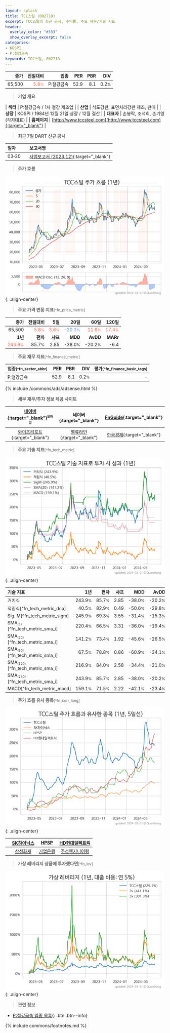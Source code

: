 ```yaml
---
layout: splash
title: TCC스틸 (002710)
excerpt: TCC스틸의 최근 공시, 수익률, 주요 재무/기술 지표
header:
  overlay_color: "#333"
  show_overlay_excerpt: false
categories:
- KOSPI
- P:철강금속
keywords: TCC스틸, 002710
---
```


| **종가** | **전일대비** | **업종** | **PER** | **PBR** | **DIV** |
| -------: | -----------: | -------: | ------: | ------: | ------: |
| 65,500 | <span style="color: tomato">5.8<small>%</small></span> | P:철강금속 | 52.9 | 8.1 | 0.2<small>%</small> |

<!-- more -->


> **기업 개요**<a id="company"></a>

| <span style="white-space:nowrap;">**섹터**</span> | P:철강금속 / 1차 철강 제조업 |
| <span style="white-space:nowrap;">**산업**</span> | 석도강판, 표면처리강판 제조, 판매 |
| <span style="white-space:nowrap;">**상장**</span> | KOSPI / 1984년 12월 21일 상장 / 12월 결산 |
| <span style="white-space:nowrap;">**대표자**</span> | 손봉락, 조석희, 손기영 (각자대표) |
| <span style="white-space:nowrap;">**홈페이지**</span> | [http://www.tccsteel.com](http://www.tccsteel.com){:target="_blank"} |


> **최근 7일 DART 신규 공시**<a id="dart"></a>

| **일자** |      | **보고서명** |
| :------- | :--- | :----------- |
| 03&#x2011;20 | | [사업보고서 (2023.12)](https://dart.fss.or.kr/dsaf001/main.do?rcpNo=20240320000816){:target="_blank"} |


> **주가 흐름**<a id="price"></a>

![002710](/stock/images/002710.png){: .align-center}


> **주요 가격 변동 지표**<small>[^fn_price_metric]</small>

| **종가** | **전일대비** | **5일** | **20일** | **60일** | **120일** |
| -------: | -----------: | ------: | -------: | -------: | --------: |
| 65,500 | <span style="color: tomato">5.8<small>%</small></span> | <span style="color: tomato">3.6<small>%</small></span> | <span style="color: cornflowerblue">-20.3<small>%</small></span> | <span style="color: tomato">11.8<small>%</small></span> | <span style="color: tomato">17.4<small>%</small></span> |
| **1년** | **편차** | **샤프** | **MDD** | **AvDD** | **MARr** |
| <span style="color: tomato">243.9<small>%</small></span> | 85.7<small>%</small> | 2.85 | -38.0<small>%</small> | -20.2<small>%</small> | -6.4 |


> **주요 재무 지표**<small>[^fn_finance_metric]</small>

| **업종**<small>[^fn_sector_abbr]</small> | **PER** | **PBR** | **DIV** | **평가**<small>[^fn_finance_basic_tags]</small> |
| :--------------------------------------- | ------: | ------: | ------: | ----------------------------------------------: |
| P:철강금속 | 52.9 | 8.1 | 0.2<small>%</small> | - |



{% include /commons/ads/adsense.html %}

> **세부 재무/투자 정보 제공 사이트**

| [네이버](https://m.stock.naver.com/domestic/stock/002710/finance/summary){:target="_blank"}<sup><small>모바일</small></sup> | [네이버](https://finance.naver.com/item/coinfo.naver?code=002710){:target="_blank"} | [FnGuide](https://comp.fnguide.com/SVO2/ASP/SVD_Invest.asp?gicode=A002710&MenuYn=Y){:target="_blank"} |
| :---: | :---: | :---: |
| [와이즈리포트](https://comp.wisereport.co.kr/company/c1040001.aspx?cmp_cd=002710){:target="_blank"} | [밸류라인](https://www.valueline.co.kr/finance/summary/002710){:target="_blank"} | [한국경제](https://markets.hankyung.com/stock/002710/financial-summary){:target="_blank"} |


> **주요 기술 지표**<small>[^fn_tech_metric]</small>


![002710](/stock/images/002710_tech.png){: .align-center}

| **기술 지표** | **1년** | **편차** | **샤프** | **MDD** | **AvDD** |
| :------------ | ------: | -----------: | -------: | ------: | -------: |
| 거치식 | 243.9<small>%</small> | 85.7<small>%</small> | 2.85 | -38.0<small>%</small> | -20.2<small>%</small> |
| 적립식[^fn_tech_metric_dca] | 40.5<small>%</small> | 82.9<small>%</small> | 0.49 | -50.6<small>%</small> | -29.8<small>%</small> |
| Sig. M[^fn_tech_metric_sigm] | 245.9<small>%</small> | 69.3<small>%</small> | 3.55 | -31.4<small>%</small> | -15.3<small>%</small> |
| SMA<small><sub>(5)</sub></small>[^fn_tech_metric_sma_i] | 220.4<small>%</small> | 66.5<small>%</small> | 3.31 | -36.0<small>%</small> | -19.4<small>%</small> |
| SMA<small><sub>(20)</sub></small>[^fn_tech_metric_sma_i] | 141.2<small>%</small> | 73.4<small>%</small> | 1.92 | -45.6<small>%</small> | -26.5<small>%</small> |
| SMA<small><sub>(60)</sub></small>[^fn_tech_metric_sma_i] | 67.5<small>%</small> | 78.8<small>%</small> | 0.86 | -60.9<small>%</small> | -34.1<small>%</small> |
| SMA<small><sub>(120)</sub></small>[^fn_tech_metric_sma_i] | 216.9<small>%</small> | 84.0<small>%</small> | 2.58 | -34.4<small>%</small> | -21.0<small>%</small> |
| SMA<small><sub>(240)</sub></small>[^fn_tech_metric_sma_i] | 243.9<small>%</small> | 85.7<small>%</small> | 2.85 | -38.0<small>%</small> | -20.2<small>%</small> |
| MACD[^fn_tech_metric_macd] | 159.1<small>%</small> | 71.5<small>%</small> | 2.22 | -42.1<small>%</small> | -23.4<small>%</small> |


> **주가 흐름 유사 종목**<a id="corr"></a><small>[^fn_corr_long]</small>

![002710](/stock/images/002710_corr.png){: .align-center}

|       | [SK하이닉스](/000660/) | [HPSP](/403870/) | [HD현대일렉트릭](/267260/) |
| :---: | :------------------------------------: | :------------------------------------: | :------------------------------------: |
|       | [삼성화재](/000810/) | [기업은행](/024110/) | [주성엔지니어링](/036930/) |


> **가상 레버리지 상품에 투자했다면**<a id="2x"></a><small>[^fn_lev]</small>

![002710](/stock/images/002710_2x.png){: .align-center}


> **관련 정보**

- [P:철강금속 업종 목록](/stats/sector/kospi_업종_철강금속_종목/){: .btn .btn--info}

{% include commons/footnotes.md %}